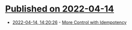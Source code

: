 # [Published on 2022-04-14](index.md)

* [2022-04-14, 14:20:26](https://news.ycombinator.com/item?id=31027403) - [More Control with Idempotency](https://buttondown.email/krcah/archive/more-control-with-idempotency/)
